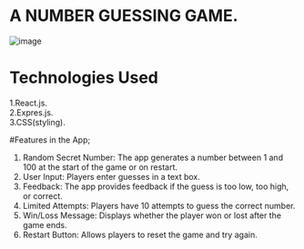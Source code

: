 # A NUMBER GUESSING GAME.

![image](https://github.com/user-attachments/assets/6a704ec4-8114-419e-90c1-57ff2e53fba6)

# Technologies Used
1.React.js. <br>
2.Expres.js. <br>
3.CSS(styling). <br>

#Features in the App;
1. Random Secret Number: The app generates a number between 1 and 100 at the start of the game or on restart.
2. User Input: Players enter guesses in a text box.
3. Feedback: The app provides feedback if the guess is too low, too high, or correct.
4. Limited Attempts: Players have 10 attempts to guess the correct number.
5. Win/Loss Message: Displays whether the player won or lost after the game ends.
6. Restart Button: Allows players to reset the game and try again.
